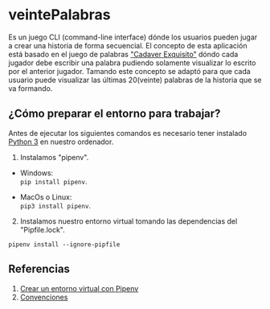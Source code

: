 # veintePalabras

Es un juego CLI (command-line interface) dónde los usuarios pueden jugar a crear una historia de forma secuencial. El concepto de esta aplicación está basado en el juego de palabras ["Cadaver Exquisito"](https://es.wikipedia.org/wiki/Cad%C3%A1ver_exquisito) dóndo cada jugador debe escribir una palabra pudiendo solamente visualizar lo escrito por el anterior jugador. Tamando este concepto se adaptó para que cada usuario puede visualizar las últimas 20(veinte) palabras de la historia que se va formando.

## ¿Cómo preparar el entorno para trabajar?

Antes de ejecutar los siguientes comandos es necesario tener instalado [Python 3](https://www.python.org/downloads/) en nuestro ordenador.

1. Instalamos "pipenv". 

+ Windows:  
``` pip install pipenv ```.  

+ MacOs o Linux:  
``` pip3 install pipenv ```.   

2. Instalamos nuestro entorno virtual tomando las dependencias del "Pipfile.lock".  

``` pipenv install --ignore-pipfile ```

## Referencias

1. [Crear un entorno virtual con Pipenv](https://realpython.com/pipenv-guide/)
2. [Convenciones](https://www.python.org/dev/peps/pep-0008/#introduction)
